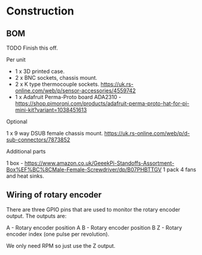 # Construction

## BOM

TODO Finish this off.

Per unit

* 1 x 3D printed case.
* 2 x BNC sockets, chassis mount.
* 2 x K type thermocouple sockets. https://uk.rs-online.com/web/p/sensor-accessories/4559742
* 1 x Adafruit Perma-Proto board ADA2310 - https://shop.pimoroni.com/products/adafruit-perma-proto-hat-for-pi-mini-kit?variant=1038451613

Optional

1 x 9 way DSUB female chassis mount.  https://uk.rs-online.com/web/p/d-sub-connectors/7873852

Additional parts

1 box - https://www.amazon.co.uk/GeeekPi-Standoffs-Assortment-Box%EF%BC%8CMale-Female-Screwdriver/dp/B07PHBTTGV
1 pack  4 fans and heat sinks.

## Wiring of rotary encoder

There are three GPIO pins that are used to monitor the rotary encoder output.  The outputs are:

A - Rotary encoder position A
B - Rotary encoder position B
Z - Rotary encoder index (one pulse per revolution).

We only need RPM so just use the Z output.

